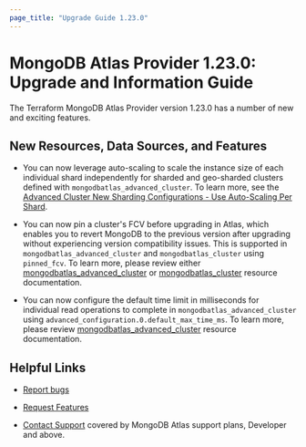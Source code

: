 ```yaml
---
page_title: "Upgrade Guide 1.23.0"
---
```


# MongoDB Atlas Provider 1.23.0: Upgrade and Information Guide

The Terraform MongoDB Atlas Provider version 1.23.0 has a number of new and exciting features.

## New Resources, Data Sources, and Features

- You can now leverage auto-scaling to scale the instance size of each individual shard independently for sharded and geo-sharded clusters defined with `mongodbatlas_advanced_cluster`. To learn more, see the [Advanced Cluster New Sharding Configurations - Use Auto-Scaling Per Shard](advanced-cluster-new-sharding-schema#use-auto-scaling-per-shard).

- You can now pin a cluster's FCV before upgrading in Atlas, which enables you to revert MongoDB to the previous version after upgrading without experiencing version compatibility issues. This is supported in `mongodbatlas_advanced_cluster` and `mongodbatlas_cluster` using `pinned_fcv`. To learn more, please review either [mongodbatlas_advanced_cluster](https://registry.terraform.io/providers/mongodb/mongodbatlas/latest/docs/resources/advanced_cluster) or [mongodbatlas_cluster](https://registry.terraform.io/providers/mongodb/mongodbatlas/latest/docs/resources/cluster) resource documentation.

- You can now configure the default time limit in milliseconds for individual read operations to complete in `mongodbatlas_advanced_cluster` using `advanced_configuration.0.default_max_time_ms`. To learn more, please review [mongodbatlas_advanced_cluster](https://registry.terraform.io/providers/mongodb/mongodbatlas/latest/docs/resources/advanced_cluster) resource documentation.



## Helpful Links

* [Report bugs](https://github.com/mongodb/terraform-provider-mongodbatlas/issues)

* [Request Features](https://feedback.mongodb.com/forums/924145-atlas?category_id=370723)

* [Contact Support](https://docs.atlas.mongodb.com/support/) covered by MongoDB Atlas support plans, Developer and above.
